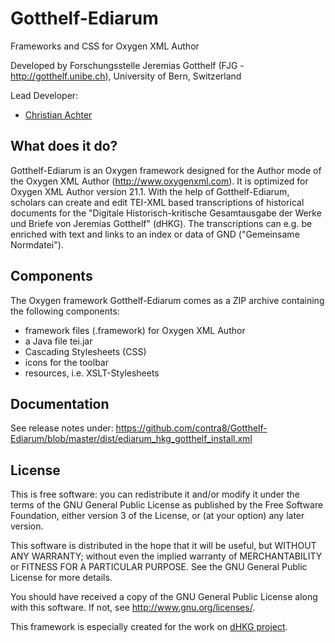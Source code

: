 # Gotthelf-Ediarum
Frameworks and CSS for Oxygen XML Author

Developed by Forschungsstelle Jeremias Gotthelf (FJG - http://gotthelf.unibe.ch), University of Bern, Switzerland

Lead Developer:

* [Christian Achter](https://www.gotthelf.unibe.ch/about_us/staff/achter_christian/dipl_ing_fh_achter_christian/index_eng.html)

## What does it do?

Gotthelf-Ediarum is an Oxygen framework designed for the Author mode of the Oxygen XML Author 
(http://www.oxygenxml.com). It is optimized for Oxygen XML Author version 21.1. With the help of
Gotthelf-Ediarum, scholars can create and edit TEI-XML based transcriptions of historical
documents for the "Digitale Historisch-kritische Gesamtausgabe der Werke und Briefe von Jeremias Gotthelf" (dHKG).
The transcriptions can e.g. be enriched with text and links to an index or data of GND ("Gemeinsame Normdatei").

## Components

The Oxygen framework Gotthelf-Ediarum comes as a ZIP archive containing the following 
components: 

* framework files (.framework) for Oxygen XML Author
* a Java file tei.jar
* Cascading Stylesheets (CSS)
* icons for the toolbar
* resources, i.e. XSLT-Stylesheets

## Documentation

See release notes under:
https://github.com/contra8/Gotthelf-Ediarum/blob/master/dist/ediarum_hkg_gotthelf_install.xml

## License

This is free software: you can redistribute it and/or modify 
it under the terms of the GNU General Public License as published by
the Free Software Foundation, either version 3 of the License, or
(at your option) any later version.

This software is distributed in the hope that it will be useful,
but WITHOUT ANY WARRANTY; without even the implied warranty of
MERCHANTABILITY or FITNESS FOR A PARTICULAR PURPOSE.  See the
GNU General Public License for more details.

You should have received a copy of the GNU General Public License
along with this software. If not, see <http://www.gnu.org/licenses/>.

This framework is especially created for the work on [dHKG project](https://www.gotthelf.unibe.ch/index_eng.html).
